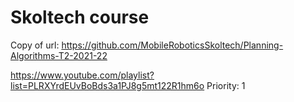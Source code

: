 # Skoltech course

Copy of url: https://github.com/MobileRoboticsSkoltech/Planning-Algorithms-T2-2021-22

https://www.youtube.com/playlist?list=PLRXYrdEUvBoBds3a1PJ8g5mt122R1hm6o
Priority: 1